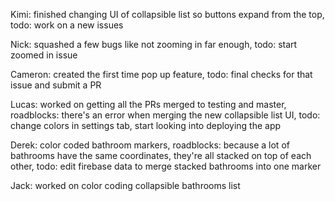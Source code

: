 Kimi: finished changing UI of collapsible list so buttons expand from the top, todo: work on a new issues

Nick: squashed a few bugs like not zooming in far enough, todo: start zoomed in issue

Cameron: created the first time pop up feature, todo: final checks for that issue and submit a PR

Lucas: worked on getting all the PRs merged to testing and master, roadblocks: there's an error when merging the new collapsible list UI, todo: change colors in settings tab, start looking into deploying the app

Derek: color coded bathroom markers, roadblocks: because a lot of bathrooms have the same coordinates, they're all stacked on top of each other, todo: edit firebase data to merge stacked bathrooms into one marker

Jack: worked on color coding collapsible bathrooms list
